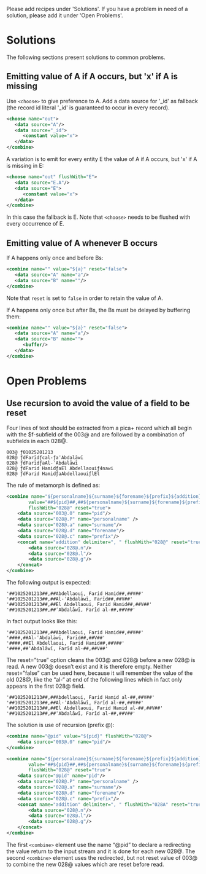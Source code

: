 Please add recipes under 'Solutions'. If you have a problem in need of a solution, please add it under 'Open Problems'.

# Solutions

The following sections present solutions to common problems.

## Emitting value of A if A occurs, but 'x' if A is missing
Use `<choose>` to give preference to A. Add a data source for '_id' as fallback (the record id literal '_id' is guaranteed to occur in every record).

```xml
<choose name="out">
   <data source="A"/>
   <data source="_id">
      <constant value="x">
   </data>
</combine>
```
A variation is to emit for every entity E the value of A if A occurs, but 'x' if A is missing in E:
```xml
<choose name="out" flushWith="E">
   <data source="E.A"/>
   <data source="E">
      <constant value="x">
   </data>
</combine>
```
In this case the fallback is E. Note that `<choose>` needs to be flushed with every occurrence of E.

## Emitting value of A whenever B occurs

If A happens only once and before Bs:

```xml
<combine name="" value="${a}" reset="false">
   <data source="A" name="a"/>
   <data source="B" name=""/>
</combine>
```
Note that `reset` is set to `false` in order to retain the value of A.

If A happens only once but after Bs, the Bs must be delayed by buffering them:
```xml
<combine name="" value="${a}" reset="false">
   <data source="A" name="a"/>
   <data source="B" name="">
      <buffer/>   
   </data>
</combine>
```


# Open Problems

## Use recursion to avoid the value of a field to be reset

Four lines of text should be extracted from a pica+ record which all begin with the $f-subfield of the 003@  and are followed by a combination of subfields in each 028@.

    003@ ƒ01025201213  
    028@ ƒdFarīdƒcal-ƒaʿAbdalāwī  
    028@ ƒdFarīdƒaAl-ʿAbdalāwī  
    028@ ƒdFarid HamidƒaEl Abdellaouiƒ4nawi  
    028@ ƒdFarid HamidƒaAbdellaouiƒlEl  

The rule of metamorph is defined as:
```xml
<combine name="${personalname}${surname}${forename}${prefix}${addition}"
        value="##${pid}##,##${personalname}${surname}${forename}${prefix}${addition}##,##V##" 
        flushWith="028@" reset="true">  
    <data source="003@.0" name="pid"/>
    <data source="028@.P" name="personalname" />
    <data source="028@.a" name="surname"/>
    <data source="028@.d" name="forename"/>
    <data source="028@.c" name="prefix"/>
    <concat name="addition" delimiter=", " flushWith="028@" reset="true" prefix=" ">
        <data source="028@.n"/>
        <data source="028@.l"/>
        <data source="028@.g"/>
    </concat>
</combine>
```
The following output is expected:

    '##1025201213##,##Abdellaoui, Farid Hamid##,##V##'  
    '##1025201213##,##Al-ʿAbdalāwī, Farīd##,##V##'  
    '##1025201213##,##El Abdellaoui, Farid Hamid##,##V##'  
    '##1025201213##,##ʿAbdalāwī, Farīd al-##,##V##'  

In fact output looks like this:

    '##1025201213##,##Abdellaoui, Farid Hamid##,##V##'
    '####,##Al-ʿAbdalāwī, Farīd##,##V##'
    '####,##El Abdellaoui, Farid Hamid##,##V##'
    '####,##ʿAbdalāwī, Farīd al-##,##V##'

The reset=”true” option cleans the 003@ and 028@ before a new 028@ is read. A new 003@ doesn’t exist and it is therefore empty. Neither reset=”false” can be used here, because it will remember the value of the old 028@, like the “al-“ at end of the following lines which in fact only appears in the first 028@ field.

    '##1025201213##,##Abdellaoui, Farid Hamid al-##,##V##'
    '##1025201213##,##Al-ʿAbdalāwī, Farīd al-##,##V##'
    '##1025201213##,##El Abdellaoui, Farid Hamid al-##,##V##'
    '##1025201213##,##ʿAbdalāwī, Farīd al-##,##V##'

The solution is use of recursion (prefix @):
```xml
<combine name="@pid" value="${pid}" flushWith="028@">
    <data source="003@.0" name="pid"/>
</combine>

<combine name="${personalname}${surname}${forename}${prefix}${addition}"
        value="##${pid}##,##${personalname}${surname}${forename}${prefix}${addition}##,##V##"
        flushWith="028@" reset="true">  
    <data source="@pid" name="pid"/>  
    <data source="028@.P" name="personalname" />  
    <data source="028@.a" name="surname"/>  
    <data source="028@.d" name="forename"/>  
    <data source="028@.c" name="prefix"/>  
    <concat name="addition" delimiter=", " flushWith="028A" reset="true" prefix=" ">  
        <data source="028@.n"/>  
        <data source="028@.l"/>  
        <data source="028@.g"/>  
    </concat>  
</combine>  
```

The first `<combine>` element use the name “@pid” to declare a redirecting the value return to the input stream and it is done for each new 028@. The second `<combine>` element uses the redirected, but not reset value of 003@ to combine the new 028@ values which are reset before read.